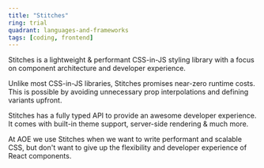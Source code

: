 ```yaml
---
title: "Stitches"
ring: trial
quadrant: languages-and-frameworks
tags: [coding, frontend]
---
```


Stitches is a lightweight & performant CSS-in-JS styling library with a focus on component architecture and developer
experience.

Unlike most CSS-in-JS libraries, Stitches promises near-zero runtime costs. This is possible by avoiding unnecessary
prop interpolations and defining variants upfront.

Stitches has a fully typed API to provide an awesome developer experience. It comes with built-in theme support,
server-side rendering & much more.

At AOE we use Stitches when we want to write performant and scalable CSS, but don't want to give up the flexibility and
developer experience of React components.
